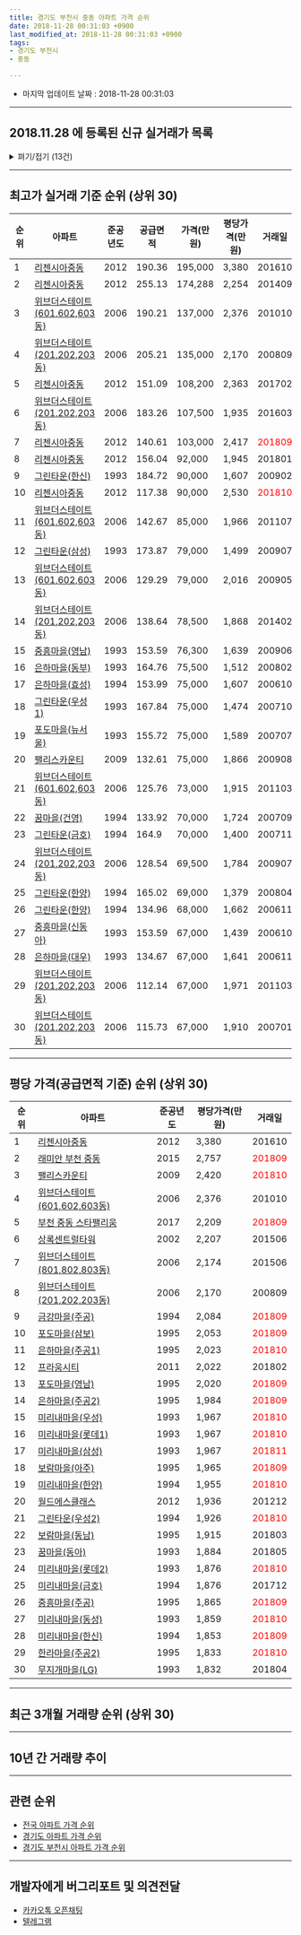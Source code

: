 ```yaml
---
title: 경기도 부천시 중동 아파트 가격 순위
date: 2018-11-28 00:31:03 +0900
last_modified_at: 2018-11-28 00:31:03 +0900
tags:
- 경기도 부천시
- 중동

---
```


* 마지막 업데이트 날짜 : 2018-11-28 00:31:03

---

## 2018.11.28 에 등록된 신규 실거래가 목록

<details>
<summary>펴기/접기 (13건)</summary>
<div markdown="1">

|아파트|준공년도|공급면적|가격(만원)|평당가격(만원)|거래일|
|---|---|---|---|---|---|
|[팰리스카운티](https://search.naver.com/search.naver?query=%EA%B2%BD%EA%B8%B0%EB%8F%84+%EB%B6%80%EC%B2%9C%EC%8B%9C+%EC%A4%91%EB%8F%99+%ED%8C%B0%EB%A6%AC%EC%8A%A4%EC%B9%B4%EC%9A%B4%ED%8B%B0)|2009|84.99|55,000|2,135|<span style="color:red">201811</span>|
|[미리내마을(삼성)](https://search.naver.com/search.naver?query=%EA%B2%BD%EA%B8%B0%EB%8F%84+%EB%B6%80%EC%B2%9C%EC%8B%9C+%EC%A4%91%EB%8F%99+%EB%AF%B8%EB%A6%AC%EB%82%B4%EB%A7%88%EC%9D%84%28%EC%82%BC%EC%84%B1%29)|1993|33.54|20,000|1,967|<span style="color:red">201811</span>|
|[미리내마을(롯데2)](https://search.naver.com/search.naver?query=%EA%B2%BD%EA%B8%B0%EB%8F%84+%EB%B6%80%EC%B2%9C%EC%8B%9C+%EC%A4%91%EB%8F%99+%EB%AF%B8%EB%A6%AC%EB%82%B4%EB%A7%88%EC%9D%84%28%EB%A1%AF%EB%8D%B02%29)|1993|84.99|46,500|1,805|<span style="color:red">201811</span>|
|[미리내마을(동성)](https://search.naver.com/search.naver?query=%EA%B2%BD%EA%B8%B0%EB%8F%84+%EB%B6%80%EC%B2%9C%EC%8B%9C+%EC%A4%91%EB%8F%99+%EB%AF%B8%EB%A6%AC%EB%82%B4%EB%A7%88%EC%9D%84%28%EB%8F%99%EC%84%B1%29)|1993|52.88|28,300|1,766|<span style="color:red">201811</span>|
|[은하마을(주공2)](https://search.naver.com/search.naver?query=%EA%B2%BD%EA%B8%B0%EB%8F%84+%EB%B6%80%EC%B2%9C%EC%8B%9C+%EC%A4%91%EB%8F%99+%EC%9D%80%ED%95%98%EB%A7%88%EC%9D%84%28%EC%A3%BC%EA%B3%B52%29)|1995|47.4|24,000|1,670|<span style="color:red">201811</span>|
|[은하마을(효성)](https://search.naver.com/search.naver?query=%EA%B2%BD%EA%B8%B0%EB%8F%84+%EB%B6%80%EC%B2%9C%EC%8B%9C+%EC%A4%91%EB%8F%99+%EC%9D%80%ED%95%98%EB%A7%88%EC%9D%84%28%ED%9A%A8%EC%84%B1%29)|1994|153.99|59,000|1,264|<span style="color:red">201811</span>|
|[프라움시티](https://search.naver.com/search.naver?query=%EA%B2%BD%EA%B8%B0%EB%8F%84+%EB%B6%80%EC%B2%9C%EC%8B%9C+%EC%A4%91%EB%8F%99+%ED%94%84%EB%9D%BC%EC%9B%80%EC%8B%9C%ED%8B%B0)|2011|24.47|14,500|1,955|<span style="color:red">201811</span>|
|[팰리스카운티](https://search.naver.com/search.naver?query=%EA%B2%BD%EA%B8%B0%EB%8F%84+%EB%B6%80%EC%B2%9C%EC%8B%9C+%EC%A4%91%EB%8F%99+%ED%8C%B0%EB%A6%AC%EC%8A%A4%EC%B9%B4%EC%9A%B4%ED%8B%B0)|2009|59.98|42,000|2,310|<span style="color:red">201810</span>|
|[팰리스카운티](https://search.naver.com/search.naver?query=%EA%B2%BD%EA%B8%B0%EB%8F%84+%EB%B6%80%EC%B2%9C%EC%8B%9C+%EC%A4%91%EB%8F%99+%ED%8C%B0%EB%A6%AC%EC%8A%A4%EC%B9%B4%EC%9A%B4%ED%8B%B0)|2009|84.99|47,900|1,859|<span style="color:red">201810</span>|
|[미리내마을(한양)](https://search.naver.com/search.naver?query=%EA%B2%BD%EA%B8%B0%EB%8F%84+%EB%B6%80%EC%B2%9C%EC%8B%9C+%EC%A4%91%EB%8F%99+%EB%AF%B8%EB%A6%AC%EB%82%B4%EB%A7%88%EC%9D%84%28%ED%95%9C%EC%96%91%29)|1994|41.09|24,300|1,951|<span style="color:red">201810</span>|
|[덕유마을(주공4)](https://search.naver.com/search.naver?query=%EA%B2%BD%EA%B8%B0%EB%8F%84+%EB%B6%80%EC%B2%9C%EC%8B%9C+%EC%A4%91%EB%8F%99+%EB%8D%95%EC%9C%A0%EB%A7%88%EC%9D%84%28%EC%A3%BC%EA%B3%B54%29)|1997|39.9|20,450|1,691|<span style="color:red">201810</span>|
|[팰리스카운티](https://search.naver.com/search.naver?query=%EA%B2%BD%EA%B8%B0%EB%8F%84+%EB%B6%80%EC%B2%9C%EC%8B%9C+%EC%A4%91%EB%8F%99+%ED%8C%B0%EB%A6%AC%EC%8A%A4%EC%B9%B4%EC%9A%B4%ED%8B%B0)|2009|84.99|53,500|2,077|<span style="color:red">201810</span>|
|[연화마을(대원)](https://search.naver.com/search.naver?query=%EA%B2%BD%EA%B8%B0%EB%8F%84+%EB%B6%80%EC%B2%9C%EC%8B%9C+%EC%A4%91%EB%8F%99+%EC%97%B0%ED%99%94%EB%A7%88%EC%9D%84%28%EB%8C%80%EC%9B%90%29)|1995|127.06|47,000|1,220|<span style="color:red">201810</span>|


</div>
</details>

---

## 최고가 실거래 기준 순위 (상위 30)


|순위|아파트|준공년도|공급면적|가격(만원)|평당가격(만원)|거래일|
|---|---|---|---|---|---|---|
|1|[리첸시아중동](https://search.naver.com/search.naver?query=%EA%B2%BD%EA%B8%B0%EB%8F%84+%EB%B6%80%EC%B2%9C%EC%8B%9C+%EC%A4%91%EB%8F%99+%EB%A6%AC%EC%B2%B8%EC%8B%9C%EC%95%84%EC%A4%91%EB%8F%99)|2012|190.36|195,000|3,380|201610|
|2|[리첸시아중동](https://search.naver.com/search.naver?query=%EA%B2%BD%EA%B8%B0%EB%8F%84+%EB%B6%80%EC%B2%9C%EC%8B%9C+%EC%A4%91%EB%8F%99+%EB%A6%AC%EC%B2%B8%EC%8B%9C%EC%95%84%EC%A4%91%EB%8F%99)|2012|255.13|174,288|2,254|201409|
|3|[위브더스테이트(601,602,603동)](https://search.naver.com/search.naver?query=%EA%B2%BD%EA%B8%B0%EB%8F%84+%EB%B6%80%EC%B2%9C%EC%8B%9C+%EC%A4%91%EB%8F%99+%EC%9C%84%EB%B8%8C%EB%8D%94%EC%8A%A4%ED%85%8C%EC%9D%B4%ED%8A%B8%28601%2C602%2C603%EB%8F%99%29)|2006|190.21|137,000|2,376|201010|
|4|[위브더스테이트(201,202,203동)](https://search.naver.com/search.naver?query=%EA%B2%BD%EA%B8%B0%EB%8F%84+%EB%B6%80%EC%B2%9C%EC%8B%9C+%EC%A4%91%EB%8F%99+%EC%9C%84%EB%B8%8C%EB%8D%94%EC%8A%A4%ED%85%8C%EC%9D%B4%ED%8A%B8%28201%2C202%2C203%EB%8F%99%29)|2006|205.21|135,000|2,170|200809|
|5|[리첸시아중동](https://search.naver.com/search.naver?query=%EA%B2%BD%EA%B8%B0%EB%8F%84+%EB%B6%80%EC%B2%9C%EC%8B%9C+%EC%A4%91%EB%8F%99+%EB%A6%AC%EC%B2%B8%EC%8B%9C%EC%95%84%EC%A4%91%EB%8F%99)|2012|151.09|108,200|2,363|201702|
|6|[위브더스테이트(201,202,203동)](https://search.naver.com/search.naver?query=%EA%B2%BD%EA%B8%B0%EB%8F%84+%EB%B6%80%EC%B2%9C%EC%8B%9C+%EC%A4%91%EB%8F%99+%EC%9C%84%EB%B8%8C%EB%8D%94%EC%8A%A4%ED%85%8C%EC%9D%B4%ED%8A%B8%28201%2C202%2C203%EB%8F%99%29)|2006|183.26|107,500|1,935|201603|
|7|[리첸시아중동](https://search.naver.com/search.naver?query=%EA%B2%BD%EA%B8%B0%EB%8F%84+%EB%B6%80%EC%B2%9C%EC%8B%9C+%EC%A4%91%EB%8F%99+%EB%A6%AC%EC%B2%B8%EC%8B%9C%EC%95%84%EC%A4%91%EB%8F%99)|2012|140.61|103,000|2,417|<span style="color:red">201809</span>|
|8|[리첸시아중동](https://search.naver.com/search.naver?query=%EA%B2%BD%EA%B8%B0%EB%8F%84+%EB%B6%80%EC%B2%9C%EC%8B%9C+%EC%A4%91%EB%8F%99+%EB%A6%AC%EC%B2%B8%EC%8B%9C%EC%95%84%EC%A4%91%EB%8F%99)|2012|156.04|92,000|1,945|201801|
|9|[그린타운(한신)](https://search.naver.com/search.naver?query=%EA%B2%BD%EA%B8%B0%EB%8F%84+%EB%B6%80%EC%B2%9C%EC%8B%9C+%EC%A4%91%EB%8F%99+%EA%B7%B8%EB%A6%B0%ED%83%80%EC%9A%B4%28%ED%95%9C%EC%8B%A0%29)|1993|184.72|90,000|1,607|200902|
|10|[리첸시아중동](https://search.naver.com/search.naver?query=%EA%B2%BD%EA%B8%B0%EB%8F%84+%EB%B6%80%EC%B2%9C%EC%8B%9C+%EC%A4%91%EB%8F%99+%EB%A6%AC%EC%B2%B8%EC%8B%9C%EC%95%84%EC%A4%91%EB%8F%99)|2012|117.38|90,000|2,530|<span style="color:red">201810</span>|
|11|[위브더스테이트(601,602,603동)](https://search.naver.com/search.naver?query=%EA%B2%BD%EA%B8%B0%EB%8F%84+%EB%B6%80%EC%B2%9C%EC%8B%9C+%EC%A4%91%EB%8F%99+%EC%9C%84%EB%B8%8C%EB%8D%94%EC%8A%A4%ED%85%8C%EC%9D%B4%ED%8A%B8%28601%2C602%2C603%EB%8F%99%29)|2006|142.67|85,000|1,966|201107|
|12|[그린타운(삼성)](https://search.naver.com/search.naver?query=%EA%B2%BD%EA%B8%B0%EB%8F%84+%EB%B6%80%EC%B2%9C%EC%8B%9C+%EC%A4%91%EB%8F%99+%EA%B7%B8%EB%A6%B0%ED%83%80%EC%9A%B4%28%EC%82%BC%EC%84%B1%29)|1993|173.87|79,000|1,499|200907|
|13|[위브더스테이트(601,602,603동)](https://search.naver.com/search.naver?query=%EA%B2%BD%EA%B8%B0%EB%8F%84+%EB%B6%80%EC%B2%9C%EC%8B%9C+%EC%A4%91%EB%8F%99+%EC%9C%84%EB%B8%8C%EB%8D%94%EC%8A%A4%ED%85%8C%EC%9D%B4%ED%8A%B8%28601%2C602%2C603%EB%8F%99%29)|2006|129.29|79,000|2,016|200905|
|14|[위브더스테이트(201,202,203동)](https://search.naver.com/search.naver?query=%EA%B2%BD%EA%B8%B0%EB%8F%84+%EB%B6%80%EC%B2%9C%EC%8B%9C+%EC%A4%91%EB%8F%99+%EC%9C%84%EB%B8%8C%EB%8D%94%EC%8A%A4%ED%85%8C%EC%9D%B4%ED%8A%B8%28201%2C202%2C203%EB%8F%99%29)|2006|138.64|78,500|1,868|201402|
|15|[중흥마을(영남)](https://search.naver.com/search.naver?query=%EA%B2%BD%EA%B8%B0%EB%8F%84+%EB%B6%80%EC%B2%9C%EC%8B%9C+%EC%A4%91%EB%8F%99+%EC%A4%91%ED%9D%A5%EB%A7%88%EC%9D%84%28%EC%98%81%EB%82%A8%29)|1993|153.59|76,300|1,639|200906|
|16|[은하마을(동부)](https://search.naver.com/search.naver?query=%EA%B2%BD%EA%B8%B0%EB%8F%84+%EB%B6%80%EC%B2%9C%EC%8B%9C+%EC%A4%91%EB%8F%99+%EC%9D%80%ED%95%98%EB%A7%88%EC%9D%84%28%EB%8F%99%EB%B6%80%29)|1993|164.76|75,500|1,512|200802|
|17|[은하마을(효성)](https://search.naver.com/search.naver?query=%EA%B2%BD%EA%B8%B0%EB%8F%84+%EB%B6%80%EC%B2%9C%EC%8B%9C+%EC%A4%91%EB%8F%99+%EC%9D%80%ED%95%98%EB%A7%88%EC%9D%84%28%ED%9A%A8%EC%84%B1%29)|1994|153.99|75,000|1,607|200610|
|18|[그린타운(우성1)](https://search.naver.com/search.naver?query=%EA%B2%BD%EA%B8%B0%EB%8F%84+%EB%B6%80%EC%B2%9C%EC%8B%9C+%EC%A4%91%EB%8F%99+%EA%B7%B8%EB%A6%B0%ED%83%80%EC%9A%B4%28%EC%9A%B0%EC%84%B11%29)|1993|167.84|75,000|1,474|200710|
|19|[포도마을(뉴서울)](https://search.naver.com/search.naver?query=%EA%B2%BD%EA%B8%B0%EB%8F%84+%EB%B6%80%EC%B2%9C%EC%8B%9C+%EC%A4%91%EB%8F%99+%ED%8F%AC%EB%8F%84%EB%A7%88%EC%9D%84%28%EB%89%B4%EC%84%9C%EC%9A%B8%29)|1993|155.72|75,000|1,589|200707|
|20|[팰리스카운티](https://search.naver.com/search.naver?query=%EA%B2%BD%EA%B8%B0%EB%8F%84+%EB%B6%80%EC%B2%9C%EC%8B%9C+%EC%A4%91%EB%8F%99+%ED%8C%B0%EB%A6%AC%EC%8A%A4%EC%B9%B4%EC%9A%B4%ED%8B%B0)|2009|132.61|75,000|1,866|200908|
|21|[위브더스테이트(601,602,603동)](https://search.naver.com/search.naver?query=%EA%B2%BD%EA%B8%B0%EB%8F%84+%EB%B6%80%EC%B2%9C%EC%8B%9C+%EC%A4%91%EB%8F%99+%EC%9C%84%EB%B8%8C%EB%8D%94%EC%8A%A4%ED%85%8C%EC%9D%B4%ED%8A%B8%28601%2C602%2C603%EB%8F%99%29)|2006|125.76|73,000|1,915|201103|
|22|[꿈마을(건영)](https://search.naver.com/search.naver?query=%EA%B2%BD%EA%B8%B0%EB%8F%84+%EB%B6%80%EC%B2%9C%EC%8B%9C+%EC%A4%91%EB%8F%99+%EA%BF%88%EB%A7%88%EC%9D%84%28%EA%B1%B4%EC%98%81%29)|1994|133.92|70,000|1,724|200709|
|23|[그린타운(금호)](https://search.naver.com/search.naver?query=%EA%B2%BD%EA%B8%B0%EB%8F%84+%EB%B6%80%EC%B2%9C%EC%8B%9C+%EC%A4%91%EB%8F%99+%EA%B7%B8%EB%A6%B0%ED%83%80%EC%9A%B4%28%EA%B8%88%ED%98%B8%29)|1994|164.9|70,000|1,400|200711|
|24|[위브더스테이트(201,202,203동)](https://search.naver.com/search.naver?query=%EA%B2%BD%EA%B8%B0%EB%8F%84+%EB%B6%80%EC%B2%9C%EC%8B%9C+%EC%A4%91%EB%8F%99+%EC%9C%84%EB%B8%8C%EB%8D%94%EC%8A%A4%ED%85%8C%EC%9D%B4%ED%8A%B8%28201%2C202%2C203%EB%8F%99%29)|2006|128.54|69,500|1,784|200907|
|25|[그린타운(한양)](https://search.naver.com/search.naver?query=%EA%B2%BD%EA%B8%B0%EB%8F%84+%EB%B6%80%EC%B2%9C%EC%8B%9C+%EC%A4%91%EB%8F%99+%EA%B7%B8%EB%A6%B0%ED%83%80%EC%9A%B4%28%ED%95%9C%EC%96%91%29)|1994|165.02|69,000|1,379|200804|
|26|[그린타운(한양)](https://search.naver.com/search.naver?query=%EA%B2%BD%EA%B8%B0%EB%8F%84+%EB%B6%80%EC%B2%9C%EC%8B%9C+%EC%A4%91%EB%8F%99+%EA%B7%B8%EB%A6%B0%ED%83%80%EC%9A%B4%28%ED%95%9C%EC%96%91%29)|1994|134.96|68,000|1,662|200611|
|27|[중흥마을(신동아)](https://search.naver.com/search.naver?query=%EA%B2%BD%EA%B8%B0%EB%8F%84+%EB%B6%80%EC%B2%9C%EC%8B%9C+%EC%A4%91%EB%8F%99+%EC%A4%91%ED%9D%A5%EB%A7%88%EC%9D%84%28%EC%8B%A0%EB%8F%99%EC%95%84%29)|1993|153.59|67,000|1,439|200610|
|28|[은하마을(대우)](https://search.naver.com/search.naver?query=%EA%B2%BD%EA%B8%B0%EB%8F%84+%EB%B6%80%EC%B2%9C%EC%8B%9C+%EC%A4%91%EB%8F%99+%EC%9D%80%ED%95%98%EB%A7%88%EC%9D%84%28%EB%8C%80%EC%9A%B0%29)|1993|134.67|67,000|1,641|200611|
|29|[위브더스테이트(201,202,203동)](https://search.naver.com/search.naver?query=%EA%B2%BD%EA%B8%B0%EB%8F%84+%EB%B6%80%EC%B2%9C%EC%8B%9C+%EC%A4%91%EB%8F%99+%EC%9C%84%EB%B8%8C%EB%8D%94%EC%8A%A4%ED%85%8C%EC%9D%B4%ED%8A%B8%28201%2C202%2C203%EB%8F%99%29)|2006|112.14|67,000|1,971|201103|
|30|[위브더스테이트(201,202,203동)](https://search.naver.com/search.naver?query=%EA%B2%BD%EA%B8%B0%EB%8F%84+%EB%B6%80%EC%B2%9C%EC%8B%9C+%EC%A4%91%EB%8F%99+%EC%9C%84%EB%B8%8C%EB%8D%94%EC%8A%A4%ED%85%8C%EC%9D%B4%ED%8A%B8%28201%2C202%2C203%EB%8F%99%29)|2006|115.73|67,000|1,910|200701|


---

## 평당 가격(공급면적 기준) 순위 (상위 30)


|순위|아파트|준공년도|평당가격(만원)|거래일|
|---|---|---|---|---|
|1|[리첸시아중동](https://search.naver.com/search.naver?query=%EA%B2%BD%EA%B8%B0%EB%8F%84+%EB%B6%80%EC%B2%9C%EC%8B%9C+%EC%A4%91%EB%8F%99+%EB%A6%AC%EC%B2%B8%EC%8B%9C%EC%95%84%EC%A4%91%EB%8F%99)|2012|3,380|201610|
|2|[래미안 부천 중동](https://search.naver.com/search.naver?query=%EA%B2%BD%EA%B8%B0%EB%8F%84+%EB%B6%80%EC%B2%9C%EC%8B%9C+%EC%A4%91%EB%8F%99+%EB%9E%98%EB%AF%B8%EC%95%88+%EB%B6%80%EC%B2%9C+%EC%A4%91%EB%8F%99)|2015|2,757|<span style="color:red">201809</span>|
|3|[팰리스카운티](https://search.naver.com/search.naver?query=%EA%B2%BD%EA%B8%B0%EB%8F%84+%EB%B6%80%EC%B2%9C%EC%8B%9C+%EC%A4%91%EB%8F%99+%ED%8C%B0%EB%A6%AC%EC%8A%A4%EC%B9%B4%EC%9A%B4%ED%8B%B0)|2009|2,420|<span style="color:red">201810</span>|
|4|[위브더스테이트(601,602,603동)](https://search.naver.com/search.naver?query=%EA%B2%BD%EA%B8%B0%EB%8F%84+%EB%B6%80%EC%B2%9C%EC%8B%9C+%EC%A4%91%EB%8F%99+%EC%9C%84%EB%B8%8C%EB%8D%94%EC%8A%A4%ED%85%8C%EC%9D%B4%ED%8A%B8%28601%2C602%2C603%EB%8F%99%29)|2006|2,376|201010|
|5|[부천 중동 스타팰리움](https://search.naver.com/search.naver?query=%EA%B2%BD%EA%B8%B0%EB%8F%84+%EB%B6%80%EC%B2%9C%EC%8B%9C+%EC%A4%91%EB%8F%99+%EB%B6%80%EC%B2%9C+%EC%A4%91%EB%8F%99+%EC%8A%A4%ED%83%80%ED%8C%B0%EB%A6%AC%EC%9B%80)|2017|2,209|<span style="color:red">201809</span>|
|6|[상록센트럴타워](https://search.naver.com/search.naver?query=%EA%B2%BD%EA%B8%B0%EB%8F%84+%EB%B6%80%EC%B2%9C%EC%8B%9C+%EC%A4%91%EB%8F%99+%EC%83%81%EB%A1%9D%EC%84%BC%ED%8A%B8%EB%9F%B4%ED%83%80%EC%9B%8C)|2002|2,207|201506|
|7|[위브더스테이트(801,802,803동)](https://search.naver.com/search.naver?query=%EA%B2%BD%EA%B8%B0%EB%8F%84+%EB%B6%80%EC%B2%9C%EC%8B%9C+%EC%A4%91%EB%8F%99+%EC%9C%84%EB%B8%8C%EB%8D%94%EC%8A%A4%ED%85%8C%EC%9D%B4%ED%8A%B8%28801%2C802%2C803%EB%8F%99%29)|2006|2,174|201506|
|8|[위브더스테이트(201,202,203동)](https://search.naver.com/search.naver?query=%EA%B2%BD%EA%B8%B0%EB%8F%84+%EB%B6%80%EC%B2%9C%EC%8B%9C+%EC%A4%91%EB%8F%99+%EC%9C%84%EB%B8%8C%EB%8D%94%EC%8A%A4%ED%85%8C%EC%9D%B4%ED%8A%B8%28201%2C202%2C203%EB%8F%99%29)|2006|2,170|200809|
|9|[금강마을(주공)](https://search.naver.com/search.naver?query=%EA%B2%BD%EA%B8%B0%EB%8F%84+%EB%B6%80%EC%B2%9C%EC%8B%9C+%EC%A4%91%EB%8F%99+%EA%B8%88%EA%B0%95%EB%A7%88%EC%9D%84%28%EC%A3%BC%EA%B3%B5%29)|1994|2,084|<span style="color:red">201809</span>|
|10|[포도마을(삼보)](https://search.naver.com/search.naver?query=%EA%B2%BD%EA%B8%B0%EB%8F%84+%EB%B6%80%EC%B2%9C%EC%8B%9C+%EC%A4%91%EB%8F%99+%ED%8F%AC%EB%8F%84%EB%A7%88%EC%9D%84%28%EC%82%BC%EB%B3%B4%29)|1995|2,053|<span style="color:red">201809</span>|
|11|[은하마을(주공1)](https://search.naver.com/search.naver?query=%EA%B2%BD%EA%B8%B0%EB%8F%84+%EB%B6%80%EC%B2%9C%EC%8B%9C+%EC%A4%91%EB%8F%99+%EC%9D%80%ED%95%98%EB%A7%88%EC%9D%84%28%EC%A3%BC%EA%B3%B51%29)|1995|2,023|<span style="color:red">201810</span>|
|12|[프라움시티](https://search.naver.com/search.naver?query=%EA%B2%BD%EA%B8%B0%EB%8F%84+%EB%B6%80%EC%B2%9C%EC%8B%9C+%EC%A4%91%EB%8F%99+%ED%94%84%EB%9D%BC%EC%9B%80%EC%8B%9C%ED%8B%B0)|2011|2,022|201802|
|13|[포도마을(영남)](https://search.naver.com/search.naver?query=%EA%B2%BD%EA%B8%B0%EB%8F%84+%EB%B6%80%EC%B2%9C%EC%8B%9C+%EC%A4%91%EB%8F%99+%ED%8F%AC%EB%8F%84%EB%A7%88%EC%9D%84%28%EC%98%81%EB%82%A8%29)|1995|2,020|<span style="color:red">201809</span>|
|14|[은하마을(주공2)](https://search.naver.com/search.naver?query=%EA%B2%BD%EA%B8%B0%EB%8F%84+%EB%B6%80%EC%B2%9C%EC%8B%9C+%EC%A4%91%EB%8F%99+%EC%9D%80%ED%95%98%EB%A7%88%EC%9D%84%28%EC%A3%BC%EA%B3%B52%29)|1995|1,984|<span style="color:red">201809</span>|
|15|[미리내마을(우성)](https://search.naver.com/search.naver?query=%EA%B2%BD%EA%B8%B0%EB%8F%84+%EB%B6%80%EC%B2%9C%EC%8B%9C+%EC%A4%91%EB%8F%99+%EB%AF%B8%EB%A6%AC%EB%82%B4%EB%A7%88%EC%9D%84%28%EC%9A%B0%EC%84%B1%29)|1993|1,967|<span style="color:red">201810</span>|
|16|[미리내마을(롯데1)](https://search.naver.com/search.naver?query=%EA%B2%BD%EA%B8%B0%EB%8F%84+%EB%B6%80%EC%B2%9C%EC%8B%9C+%EC%A4%91%EB%8F%99+%EB%AF%B8%EB%A6%AC%EB%82%B4%EB%A7%88%EC%9D%84%28%EB%A1%AF%EB%8D%B01%29)|1993|1,967|<span style="color:red">201810</span>|
|17|[미리내마을(삼성)](https://search.naver.com/search.naver?query=%EA%B2%BD%EA%B8%B0%EB%8F%84+%EB%B6%80%EC%B2%9C%EC%8B%9C+%EC%A4%91%EB%8F%99+%EB%AF%B8%EB%A6%AC%EB%82%B4%EB%A7%88%EC%9D%84%28%EC%82%BC%EC%84%B1%29)|1993|1,967|<span style="color:red">201811</span>|
|18|[보람마을(아주)](https://search.naver.com/search.naver?query=%EA%B2%BD%EA%B8%B0%EB%8F%84+%EB%B6%80%EC%B2%9C%EC%8B%9C+%EC%A4%91%EB%8F%99+%EB%B3%B4%EB%9E%8C%EB%A7%88%EC%9D%84%28%EC%95%84%EC%A3%BC%29)|1995|1,965|<span style="color:red">201809</span>|
|19|[미리내마을(한양)](https://search.naver.com/search.naver?query=%EA%B2%BD%EA%B8%B0%EB%8F%84+%EB%B6%80%EC%B2%9C%EC%8B%9C+%EC%A4%91%EB%8F%99+%EB%AF%B8%EB%A6%AC%EB%82%B4%EB%A7%88%EC%9D%84%28%ED%95%9C%EC%96%91%29)|1994|1,955|<span style="color:red">201810</span>|
|20|[월드에스클래스](https://search.naver.com/search.naver?query=%EA%B2%BD%EA%B8%B0%EB%8F%84+%EB%B6%80%EC%B2%9C%EC%8B%9C+%EC%A4%91%EB%8F%99+%EC%9B%94%EB%93%9C%EC%97%90%EC%8A%A4%ED%81%B4%EB%9E%98%EC%8A%A4)|2012|1,936|201212|
|21|[그린타운(우성2)](https://search.naver.com/search.naver?query=%EA%B2%BD%EA%B8%B0%EB%8F%84+%EB%B6%80%EC%B2%9C%EC%8B%9C+%EC%A4%91%EB%8F%99+%EA%B7%B8%EB%A6%B0%ED%83%80%EC%9A%B4%28%EC%9A%B0%EC%84%B12%29)|1994|1,926|<span style="color:red">201810</span>|
|22|[보람마을(동남)](https://search.naver.com/search.naver?query=%EA%B2%BD%EA%B8%B0%EB%8F%84+%EB%B6%80%EC%B2%9C%EC%8B%9C+%EC%A4%91%EB%8F%99+%EB%B3%B4%EB%9E%8C%EB%A7%88%EC%9D%84%28%EB%8F%99%EB%82%A8%29)|1995|1,915|201803|
|23|[꿈마을(동아)](https://search.naver.com/search.naver?query=%EA%B2%BD%EA%B8%B0%EB%8F%84+%EB%B6%80%EC%B2%9C%EC%8B%9C+%EC%A4%91%EB%8F%99+%EA%BF%88%EB%A7%88%EC%9D%84%28%EB%8F%99%EC%95%84%29)|1993|1,884|201805|
|24|[미리내마을(롯데2)](https://search.naver.com/search.naver?query=%EA%B2%BD%EA%B8%B0%EB%8F%84+%EB%B6%80%EC%B2%9C%EC%8B%9C+%EC%A4%91%EB%8F%99+%EB%AF%B8%EB%A6%AC%EB%82%B4%EB%A7%88%EC%9D%84%28%EB%A1%AF%EB%8D%B02%29)|1993|1,876|<span style="color:red">201810</span>|
|25|[미리내마을(금호)](https://search.naver.com/search.naver?query=%EA%B2%BD%EA%B8%B0%EB%8F%84+%EB%B6%80%EC%B2%9C%EC%8B%9C+%EC%A4%91%EB%8F%99+%EB%AF%B8%EB%A6%AC%EB%82%B4%EB%A7%88%EC%9D%84%28%EA%B8%88%ED%98%B8%29)|1994|1,876|201712|
|26|[중흥마을(주공)](https://search.naver.com/search.naver?query=%EA%B2%BD%EA%B8%B0%EB%8F%84+%EB%B6%80%EC%B2%9C%EC%8B%9C+%EC%A4%91%EB%8F%99+%EC%A4%91%ED%9D%A5%EB%A7%88%EC%9D%84%28%EC%A3%BC%EA%B3%B5%29)|1995|1,865|<span style="color:red">201809</span>|
|27|[미리내마을(동성)](https://search.naver.com/search.naver?query=%EA%B2%BD%EA%B8%B0%EB%8F%84+%EB%B6%80%EC%B2%9C%EC%8B%9C+%EC%A4%91%EB%8F%99+%EB%AF%B8%EB%A6%AC%EB%82%B4%EB%A7%88%EC%9D%84%28%EB%8F%99%EC%84%B1%29)|1993|1,859|<span style="color:red">201810</span>|
|28|[미리내마을(한신)](https://search.naver.com/search.naver?query=%EA%B2%BD%EA%B8%B0%EB%8F%84+%EB%B6%80%EC%B2%9C%EC%8B%9C+%EC%A4%91%EB%8F%99+%EB%AF%B8%EB%A6%AC%EB%82%B4%EB%A7%88%EC%9D%84%28%ED%95%9C%EC%8B%A0%29)|1994|1,853|<span style="color:red">201809</span>|
|29|[한라마을(주공2)](https://search.naver.com/search.naver?query=%EA%B2%BD%EA%B8%B0%EB%8F%84+%EB%B6%80%EC%B2%9C%EC%8B%9C+%EC%A4%91%EB%8F%99+%ED%95%9C%EB%9D%BC%EB%A7%88%EC%9D%84%28%EC%A3%BC%EA%B3%B52%29)|1995|1,833|<span style="color:red">201810</span>|
|30|[무지개마을(LG)](https://search.naver.com/search.naver?query=%EA%B2%BD%EA%B8%B0%EB%8F%84+%EB%B6%80%EC%B2%9C%EC%8B%9C+%EC%A4%91%EB%8F%99+%EB%AC%B4%EC%A7%80%EA%B0%9C%EB%A7%88%EC%9D%84%28LG%29)|1993|1,832|201804|


---

## 최근 3개월 거래량 순위 (상위 30)


<div style="width:100%;">
    <canvas id="deal_count_ranking" height="390"></canvas>
</div>


<script>
new Chart(document.getElementById("deal_count_ranking"), {
    type: 'horizontalBar',
    data: {
        labels: ['금강마을(주공)', '팰리스카운티', '한라마을(주공2)', '설악마을(주공)', '한라마을(주공3)', '덕유마을(주공4)', '중흥마을(주공)', '보람마을(아주)', '미리내마을(동성)', '은하마을(주공1)', '은하마을(주공2)', '덕유마을(주공2)', '미리내마을(롯데1)', '덕유마을(주공3)', '보람마을(동남)', '복사골(시영)', '미리내마을(우성)', '미리내마을(롯데2)', '미리내마을(삼성)', '연화마을(건영)', '연화마을(대원)', '그린타운(한양)', '그린타운(한신)', '포도마을(삼보)', '무지개마을(동신)', '복사골(건영)', '연화마을(쌍용)', '포도마을(뉴서울)', '그린타운(금호)', '포도마을(영남)'],
        datasets: [{
            label: '실거래 수',
            data: [119, 76, 74, 67, 43, 43, 40, 34, 34, 31, 29, 26, 25, 21, 18, 18, 17, 17, 15, 14, 13, 13, 13, 12, 12, 12, 12, 11, 10, 9],
            borderColor: "rgba(255, 0, 128, 1)",
            backgroundColor: "rgba(255, 0, 128, 0.5)",
            fill: false,
        }]
    },
    options: {
        responsive: true,
        title: {
            display: true,
            text: '최근 3개월 거래량 순위'
        },
        tooltips: {
            mode: 'index',
            intersect: false,
            callbacks: {
                title: function(tooltipItems, data) {
                    return "실거래 수:";
                },
                label: function(tooltipItem, data) {
                    return data.labels[tooltipItem.index] + ": " + tooltipItem.xLabel;
                }
            }
        },
        hover: {
            mode: 'nearest',
            intersect: true
        },
        scales: {
            xAxes: [{
                display: true,
                scaleLabel: {
                    display: true,
                    labelString: '실거래 수'
                },
                ticks: {
                    suggestedMin: 0,
                }
            }],
            yAxes: [{
                display: true,
                ticks: {
                    autoSkip: false,
                    callback: function(value, index, values) {
                        if (value.length > 15)
                            return value.substr(0, 13) + "...";
                        else
                            return value;
                    }
                },
                scaleLabel: {
                    display: false,
                }
            }]
        }
    }
});

</script>


---

## 10년 간 거래량 추이


<div style="width:100%;">
    <canvas id="deal_progress" height="250"></canvas>
</div>

<script>
new Chart(document.getElementById("deal_progress"), {
    type: 'line',
    data: {
        labels: ['200811','200812','200901','200902','200903','200904','200905','200906','200907','200908','200909','200910','200911','200912','201001','201002','201003','201004','201005','201006','201007','201008','201009','201010','201011','201012','201101','201102','201103','201104','201105','201106','201107','201108','201109','201110','201111','201112','201201','201202','201203','201204','201205','201206','201207','201208','201209','201210','201211','201212','201301','201302','201303','201304','201305','201306','201307','201308','201309','201310','201311','201312','201401','201402','201403','201404','201405','201406','201407','201408','201409','201410','201411','201412','201501','201502','201503','201504','201505','201506','201507','201508','201509','201510','201511','201512','201601','201602','201603','201604','201605','201606','201607','201608','201609','201610','201611','201612','201701','201702','201703','201704','201705','201706','201707','201708','201709','201710','201711','201712','201801','201802','201803','201804','201805','201806','201807','201808','201809','201810','201811'],
        datasets: [{
            label: '실거래 수',
            pointRadius: 1,
            data: [35, 27, 60, 118, 122, 193, 184, 217, 297, 334, 257, 114, 93, 111, 117, 113, 135, 59, 59, 68, 70, 59, 81, 113, 144, 161, 211, 138, 198, 124, 89, 99, 101, 125, 125, 118, 111, 85, 56, 101, 94, 78, 87, 53, 49, 46, 71, 86, 61, 57, 79, 101, 145, 202, 150, 146, 94, 138, 258, 263, 149, 195, 255, 287, 269, 163, 136, 113, 197, 259, 241, 226, 169, 161, 287, 317, 469, 388, 327, 300, 283, 267, 226, 218, 170, 104, 131, 164, 242, 261, 262, 333, 385, 269, 293, 287, 148, 92, 76, 130, 210, 193, 239, 240, 244, 174, 186, 156, 144, 142, 182, 160, 219, 147, 145, 128, 151, 337, 745, 241, 41],
            borderColor: "rgba(255, 201, 14, 1)",
            backgroundColor: "rgba(255, 201, 14, 0.5)",
            fill: true,
        }]
    },
    options: {
        responsive: true,
        title: {
            display: true,
            text: '10년간 거래량 추이'
        },
        tooltips: {
            mode: 'index',
            intersect: false,
        },
        hover: {
            mode: 'nearest',
            intersect: true
        },
        scales: {
            xAxes: [{
                display: true,
                scaleLabel: {
                    display: true,
                    labelString: '년/월'
                }
            }],
            yAxes: [{
                display: true,
                ticks: {
                    suggestedMin: 0,
                },
                scaleLabel: {
                    display: true,
                    labelString: '실거래 수'
                }
            }]
        }
    }
});

</script>


---

## 관련 순위

- [전국 아파트 가격 순위](https://inasie.github.io/apt-ranking/전국)
- [경기도 아파트 가격 순위](https://inasie.github.io/apt-ranking/경기도)
- [경기도 부천시 아파트 가격 순위](https://inasie.github.io/apt-ranking/경기도-부천시)


---

## 개발자에게 버그리포트 및 의견전달

- [카카오톡 오픈채팅](https://open.kakao.com/o/gLJUAP4)
- [텔레그램](https://t.me/inasie)


